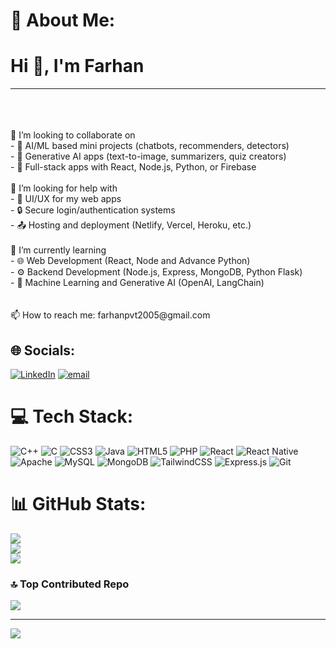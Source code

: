 # 💫 About Me:
  <h1>Hi 👋, I'm Farhan</h1><hr><br><br><br> 👯 I’m looking to collaborate on<br>- 🤖 AI/ML based mini projects (chatbots, recommenders, detectors)<br>- 🧠 Generative AI apps (text-to-image, summarizers, quiz creators)<br>- 📱 Full-stack apps with React, Node.js, Python, or Firebase<br><br>🤝 I’m looking for help with<br>- 🎨 UI/UX for my web apps<br>- 🔒 Secure login/authentication systems<br>- 📤 Hosting and deployment (Netlify, Vercel, Heroku, etc.)<br><br> 🌱 I’m currently learning<br>- 🌐 Web Development (React, Node and Advance Python)<br>- ⚙️ Backend Development (Node.js, Express, MongoDB, Python Flask)<br>- 🤖 Machine Learning and Generative AI (OpenAI, LangChain)<br><br><br> 📫 How to reach me:  farhanpvt2005@gmail.com<br>


## 🌐 Socials:
[![LinkedIn](https://img.shields.io/badge/LinkedIn-%230077B5.svg?logo=linkedin&logoColor=white)](https://linkedin.com/in/https://www.linkedin.com/in/farhan-b1a792280?utm_source=share&utm_campaign=share_via&utm_content=profile&utm_medium=android_app ) [![email](https://img.shields.io/badge/Email-D14836?logo=gmail&logoColor=white)](mailto:farhanpvt2005@gmail.com) 

# 💻 Tech Stack:
![C++](https://img.shields.io/badge/c++-%2300599C.svg?style=for-the-badge&logo=c%2B%2B&logoColor=white) ![C](https://img.shields.io/badge/c-%2300599C.svg?style=for-the-badge&logo=c&logoColor=white) ![CSS3](https://img.shields.io/badge/css3-%231572B6.svg?style=for-the-badge&logo=css3&logoColor=white) ![Java](https://img.shields.io/badge/java-%23ED8B00.svg?style=for-the-badge&logo=openjdk&logoColor=white) ![HTML5](https://img.shields.io/badge/html5-%23E34F26.svg?style=for-the-badge&logo=html5&logoColor=white) ![PHP](https://img.shields.io/badge/php-%23777BB4.svg?style=for-the-badge&logo=php&logoColor=white) ![React](https://img.shields.io/badge/react-%2320232a.svg?style=for-the-badge&logo=react&logoColor=%2361DAFB) ![React Native](https://img.shields.io/badge/react_native-%2320232a.svg?style=for-the-badge&logo=react&logoColor=%2361DAFB) ![Apache](https://img.shields.io/badge/apache-%23D42029.svg?style=for-the-badge&logo=apache&logoColor=white) ![MySQL](https://img.shields.io/badge/mysql-4479A1.svg?style=for-the-badge&logo=mysql&logoColor=white) ![MongoDB](https://img.shields.io/badge/MongoDB-%234ea94b.svg?style=for-the-badge&logo=mongodb&logoColor=white) ![TailwindCSS](https://img.shields.io/badge/tailwindcss-%2338B2AC.svg?style=for-the-badge&logo=tailwind-css&logoColor=white) ![Express.js](https://img.shields.io/badge/express.js-%23404d59.svg?style=for-the-badge&logo=express&logoColor=%2361DAFB) ![Git](https://img.shields.io/badge/git-%23F05033.svg?style=for-the-badge&logo=git&logoColor=white)
# 📊 GitHub Stats:
![](https://github-readme-stats.vercel.app/api?username=amdfarhan17&theme=tokyonight&hide_border=false&include_all_commits=true&count_private=true)<br/>
![](https://nirzak-streak-stats.vercel.app/?user=amdfarhan17&theme=tokyonight&hide_border=false)<br/>
![](https://github-readme-stats.vercel.app/api/top-langs/?username=amdfarhan17&theme=tokyonight&hide_border=false&include_all_commits=true&count_private=true&layout=compact)

### 🔝 Top Contributed Repo
![](https://github-contributor-stats.vercel.app/api?username=amdfarhan17&limit=5&theme=dark&combine_all_yearly_contributions=true)

---
[![](https://visitcount.itsvg.in/api?id=amdfarhan17&icon=0&color=0)](https://visitcount.itsvg.in)

<!-- Proudly created with GPRM ( https://gprm.itsvg.in ) -->
